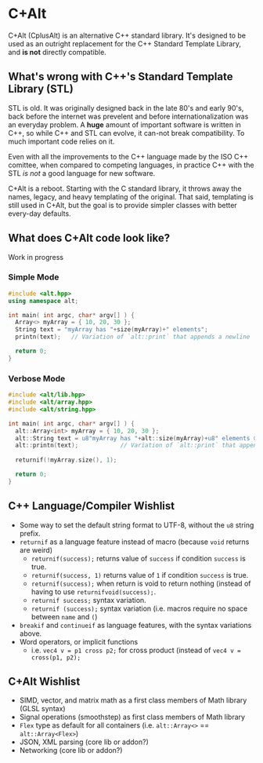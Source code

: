 # C+Alt
C+Alt (CplusAlt) is an alternative C++ standard library. It's designed to be used as an outright replacement for the C++ Standard Template Library, and **is not** directly compatible.

## What's wrong with C++'s Standard Template Library (STL)
STL is old. It was originally designed back in the late 80's and early 90's, back before the internet was prevelent and before internationalization was an everyday problem. A **huge** amount of important software is written in C++, so while C++ and STL can evolve, it can-not break compatibility. To much important code relies on it.

Even with all the improvements to the C++ language made by the ISO C++ comittee, when compared to competing languages, in practice C++ with the STL _is not_ a good language for new software.

C+Alt is a reboot. Starting with the C standard library, it throws away the names, legacy, and heavy templating of the original. That said, templating is still used in C+Alt, but the goal is to provide simpler classes with better every-day defaults.

## What does C+Alt code look like?
Work in progress


### Simple Mode
```c++
#include <alt.hpp>
using namespace alt;

int main( int argc, char* argv[] ) {
  Array<> myArray = { 10, 20, 30 };
  String text = "myArray has "+size(myArray)+" elements";
  printn(text);   // Variation of `alt::print` that appends a newline

  return 0;
}
```

### Verbose Mode

```c++
#include <alt/lib.hpp>
#include <alt/array.hpp>
#include <alt/string.hpp>

int main( int argc, char* argv[] ) {
  alt::Array<int> myArray = { 10, 20, 30 };
  alt::String text = u8"myArray has "+alt::size(myArray)+u8" elements 😊";
  alt::printn(text);            // Variation of `alt::print` that appends a newline
  
  returnif(!myArray.size(), 1);

  return 0;
}
```


## C++ Language/Compiler Wishlist
* Some way to set the default string format to UTF-8, without the `u8` string prefix.
* `returnif` as a language feature instead of macro (because `void` returns are weird)
  * `returnif(success);` returns value of `success` if condition `success` is true.
  * `returnif(success, 1)` returns value of `1` if condition `success` is true.
  * `returnif(success);` when return is void to return nothing (instead of having to use `returnifvoid(success);`.
  * `returnif success;` syntax variation.
  * `returnif (success);` syntax variation (i.e. macros require no space between `name` and `(`)
* `breakif` and `continueif` as language features, with the syntax variations above.
* Word operators, or implicit functions
  * i.e. `vec4 v = p1 cross p2;` for cross product (instead of `vec4 v = cross(p1, p2);`

## C+Alt Wishlist
* SIMD, vector, and matrix math as a first class members of Math library (GLSL syntax)
* Signal operations (smoothstep) as first class members of Math library
* `Flex` type as default for all containers (i.e. `alt::Array<>` == `alt::Array<Flex>`)
* JSON, XML parsing (core lib or addon?)
* Networking (core lib or addon?)
